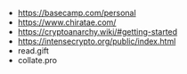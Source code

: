 - https://basecamp.com/personal
- https://www.chiratae.com/
- https://cryptoanarchy.wiki/#getting-started
- https://intensecrypto.org/public/index.html
- read.gift
- collate.pro
